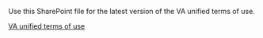 Use this SharePoint file for the latest version of the VA unified terms of use.

[VA unified terms of use](https://dvagov-my.sharepoint.com/:w:/g/personal/danielle_thierry_va_gov/ETfZyFb-eONNobvLuPsgVpoB3DWLJjd9sEtKSlOJK4ZiGQ?e=YMT3Nc)
